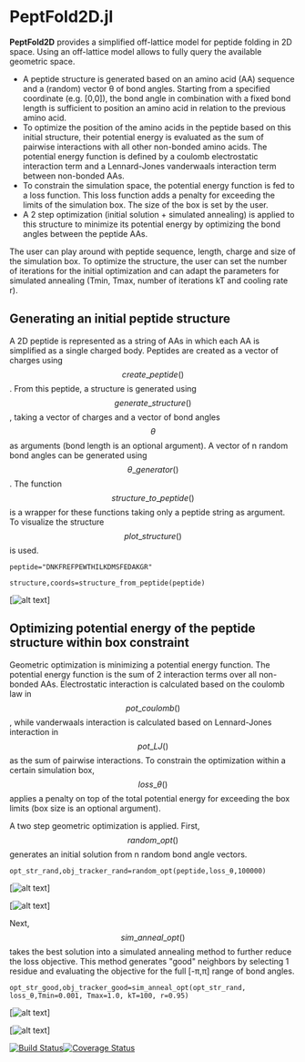
# PeptFold2D.jl

**PeptFold2D** provides a simplified off-lattice model for peptide folding in 2D space. Using an off-lattice model allows to fully query the available geometric space.
- A peptide structure is generated based on an amino acid (AA) sequence and a (random) vector θ of bond angles. Starting from a specified coordinate (e.g. [0,0]), the bond angle in combination with a fixed bond length is sufficient to position an amino acid in relation to the previous amino acid.
- To optimize the position of the amino acids in the peptide based on this initial structure, their potential energy is evaluated as the sum of pairwise interactions with all other non-bonded amino acids. The potential energy function is defined by a coulomb electrostatic interaction term and a Lennard-Jones vanderwaals interaction term between non-bonded AAs.
- To constrain the simulation space, the potential energy function is fed to a loss function. This loss function adds a penalty for exceeding the limits of the simulation box. The size of the box is set by the user.
- A 2 step optimization (initial solution + simulated annealing) is applied to this structure to minimize its potential energy by optimizing the bond angles between the peptide AAs.

The user can play around with peptide sequence, length, charge and size of the simulation box. To optimize the structure, the user can set the number of iterations for the initial optimization and can adapt the parameters for simulated annealing (Tmin, Tmax, number of iterations kT and cooling rate r).

## Generating an initial peptide structure

A 2D peptide is represented as a string of AAs in which each AA is simplified as a single charged body. Peptides are created as a vector of charges using $$create\_peptide()$$. From this peptide, a structure is generated using $$generate\_structure()$$, taking a vector of charges and a vector of bond angles $$θ$$ as arguments (bond length is an optional argument). A vector of n random bond angles can be generated using $$θ\_generator()$$. The function $$structure\_to\_peptide()$$ is a wrapper for these functions taking only a peptide string as argument. To visualize the structure $$plot\_structure()$$ is used.

`peptide="DNKFREFPEWTHILKDMSFEDAKGR"`

`structure,coords=structure_from_peptide(peptide)`

[![alt text](https://github.com/vandeveldet/PeptFold2D.jl/blob/tree/master/notebook/peptide_start.png?raw=true)]

## Optimizing potential energy of the peptide structure within box constraint

Geometric optimization is minimizing a potential energy function. The potential energy function is the sum of 2 interaction terms over all non-bonded AAs. Electrostatic  interaction is calculated based on the coulomb law in $$pot\_coulomb()$$, while vanderwaals interaction is calculated based on Lennard-Jones interaction in $$pot\_LJ()$$ as the sum of pairwise interactions. To constrain the optimization within a certain simulation box, $$loss\_θ()$$ applies a penalty on top of the total potential energy for exceeding the box limits (box size is an optional argument).

A two step geometric optimization is applied. First, $$random\_opt()$$ generates an initial solution from n random bond angle vectors.

`opt_str_rand,obj_tracker_rand=random_opt(peptide,loss_θ,100000)`

[![alt text](https://github.com/vandeveldet/PeptFold2D.jl/blob/tree/master/notebook/peptide_init.png?raw=true)]

[![alt text](https://github.com/vandeveldet/PeptFold2D.jl/blob/tree/master/notebook/track_step1.png?raw=true)]

Next, $$sim\_anneal\_opt()$$ takes the best solution into a simulated annealing method to further reduce the loss objective. This method generates \"good\" neighbors by selecting 1 residue and evaluating the objective for the full [-π,π] range of bond angles.

`opt_str_good,obj_tracker_good=sim_anneal_opt(opt_str_rand, loss_θ,Tmin=0.001, Tmax=1.0, kT=100, r=0.95)`

[![alt text](https://github.com/vandeveldet/PeptFold2D.jl/blob/tree/master/notebook/peptide_opt.png?raw=true)]

[![alt text](https://github.com/vandeveldet/PeptFold2D.jl/blob/tree/master/notebook/track_step2.png?raw=true)]

[![Build Status](https://travis-ci.org/MichielStock/STMOZOO.svg?branch=master)](https://travis-ci.org/MichielStock/STMOZOO)[![Coverage Status](https://coveralls.io/repos/github/MichielStock/STMOZOO/badge.svg?branch=master)](https://coveralls.io/github/MichielStock/STMOZOO?branch=master)
